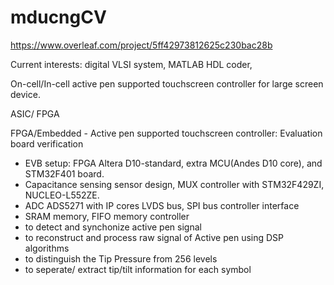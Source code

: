 # mducngCV

https://www.overleaf.com/project/5ff42973812625c230bac28b

Current interests: digital VLSI system, MATLAB HDL coder, 

On-cell/In-cell active pen supported touchscreen controller for large screen device.

ASIC/ FPGA

FPGA/Embedded - Active pen supported touchscreen controller: Evaluation board verification 
- EVB setup: FPGA Altera D10-standard, extra MCU(Andes D10 core), and STM32F401 board.
- Capacitance sensing sensor design, MUX controller with STM32F429ZI, NUCLEO-L552ZE. 
- ADC ADS5271 with IP cores LVDS bus, SPI bus controller interface
- SRAM memory, FIFO memory controller
- to detect and synchonize active pen signal
- to reconstruct and process raw signal of Active pen using DSP algorithms
- to distinguish the Tip Pressure from 256 levels
- to seperate/ extract tip/tilt information for each symbol
